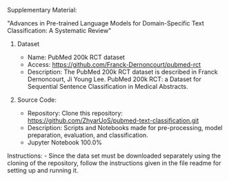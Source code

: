 Supplementary Material:

"Advances in Pre-trained Language Models for Domain-Specific Text Classification: A Systematic Review"


1. Dataset
   - Name: PubMed 200k RCT dataset
   - Access: https://github.com/Franck-Dernoncourt/pubmed-rct
   - Description: The PubMed 200k RCT dataset is described in Franck Dernoncourt, Ji Young Lee. PubMed 200k RCT: a Dataset for Sequential Sentence Classification in Medical Abstracts.

2. Source Code:
    - Repository: Clone this repository: https://github.com/ZhyarUoS/pubmed-text-classification.git
    - Description: Scripts and Notebooks made for pre-processing, model preparation, evaluation, and classification.
    - Jupyter Notebook 100.0%

Instructions:
    - Since the data set must be downloaded separately using the cloning of the repository, follow the instructions given in the file readme for setting up and running it.
